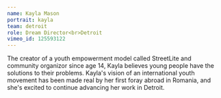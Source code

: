 ```yaml
---
name: Kayla Mason
portrait: kayla
team: detroit
role: Dream Director<br>Detroit
vimeo_id: 125593122
---
```


The creator of a youth empowerment model called StreetLite and community organizor since age 14, Kayla believes young people have the solutions to their problems. Kayla's vision of an international youth movement has been made real by her first foray abroad in Romania, and she's excited to continue advancing her work in Detroit.